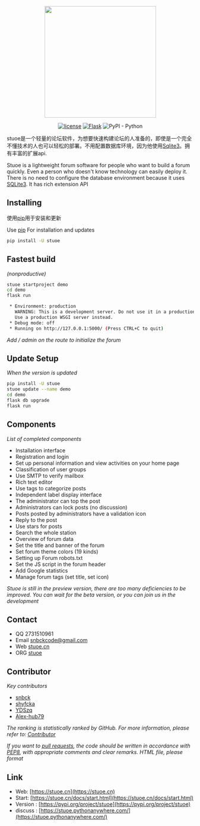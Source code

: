 <div align="center">
<img src="https://raw.githubusercontent.com/snbck/stuoe.github.io/master/static/Stuoe.png" width="300" height="300">


[![license](https://img.shields.io/github/license/stuoe/stuoe.svg)](LICENSE)
[![Flask](https://img.shields.io/badge/%20power-Flask-blue.svg?style=flat-square)](https://github.com/pallets/flask)
![PyPI - Python](https://img.shields.io/badge/%20PYPI-stuoe-orange.svg?style=flat-square)
</div>

stuoe是一个轻量的论坛软件，为想要快速构建论坛的人准备的，即使是一个完全不懂技术的人也可以轻松的部署。不用配置数据库环境，因为他使用[Sqlite3]()。拥有丰富的扩展api.

Stuoe is a lightweight forum software for people who want to build a forum quickly. Even a person who doesn't know technology can easily deploy it. There is no need to configure the database environment because it uses [SQLite3](). It has rich extension API

## Installing
使用[pip](https://pypi.org)用于安装和更新

Use [pip](https://pypi.org)  For installation and updates

``` bash
pip install -U stuoe
```
## Fastest build
*(nonproductive)*

``` bash
stuoe startproject demo
cd demo
flask run
```

``` bash
 * Environment: production
   WARNING: This is a development server. Do not use it in a production deployment.
   Use a production WSGI server instead.
 * Debug mode: off
 * Running on http://127.0.0.1:5000/ (Press CTRL+C to quit)
```
*Add / admin on the route to initialize the forum*

## Update Setup
*When the version is updated*

```bash
pip install -U stuoe
stuoe update --name demo
cd demo
flask db upgrade
flask run
```

## Components
*List of completed components*


* Installation interface
* Registration and login
* Set up personal information and view activities on your home page
* Classification of user groups
* Use SMTP to verify mailbox
* Rich text editor
* Use tags to categorize posts
* Independent label display interface
* The administrator can top the post
* Administrators can lock posts (no discussion)
* Posts posted by administrators have a validation icon
* Reply to the post
* Use stars for posts
* Search the whole station
* Overview of forum data
* Set the title and banner of the forum
* Set forum theme colors (19 kinds)
* Setting up Forum robots.txt
* Set the JS script in the forum header
* Add Google statistics
* Manage forum tags (set title, set icon)

*Stuoe is still in the preview version, there are too many deficiencies to be improved. You can wait for the beta version, or you can join us in the development*



## Contact
* QQ 2731510961
* Email snbckcode@gmail.com
* Web [stuoe.cn](https://stuoe.cn)
* ORG [stuoe](https://github.com/stuoe)

## Contributor
*Key contributors*
* [snbck](https://github.com/snbck)
* [shyfcka](https://github.com/shyfcka)
* [YDSzq](https://github.com/YDSzq)
* [Alex-hub79](https://github.com/Alex-hub79)

*The ranking is statistically ranked by GitHub. For more information, please refer to: [Contributor](https://github.com/stuoe/stuoe/graphs/contributors)*


*If you want to [pull requests](https://github.com/pulls), the code should be written in accordance with [PEP8](https://www.python.org/dev/peps/pep-0008/), with appropriate comments and clear remarks. HTML file, please format*

## Link
* Web:  [https://stuoe.cn](https://stuoe.cn)
* Start: [https://stuoe.cn/docs/start.html](https://stuoe.cn/docs/start.html)
* Version : [https://pypi.org/project/stuoe](https://pypi.org/project/stuoe)
* discuss : [https://stuoe.pythonanywhere.com/](https://stuoe.pythonanywhere.com/)
